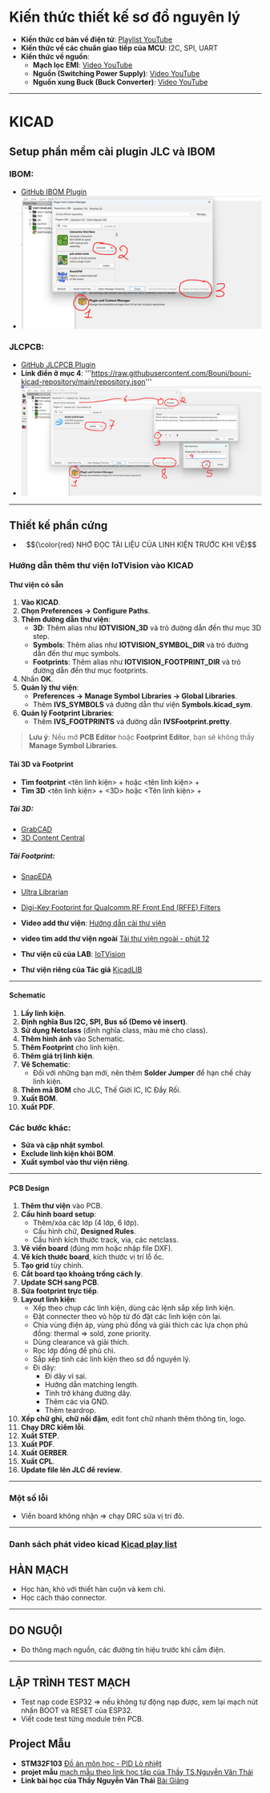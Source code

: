 # Kiến thức thiết kế sơ đồ nguyên lý

- **Kiến thức cơ bản về điện tử**: [Playlist YouTube](https://www.youtube.com/playlist?list=PLGs3LoDo-2kOWhcLkcdEZovVq_vuPsPHr)
- **Kiến thức về các chuẩn giao tiếp của MCU**: I2C, SPI, UART
- **Kiến thức về nguồn**:
  - **Mạch lọc EMI**: [Video YouTube](https://www.youtube.com/watch?v=QAZo9xbiflQ&t=97s)
  - **Nguồn (Switching Power Supply)**: [Video YouTube](https://www.youtube.com/watch?v=2N_T7VFymFg)
  - **Nguồn xung Buck (Buck Converter)**: [Video YouTube](https://www.youtube.com/watch?v=W6NOV6b8kxs)

---

# KICAD

## Setup phần mềm cài plugin JLC và IBOM

### IBOM:
- [GitHub IBOM Plugin](https://github.com/openscopeproject/InteractiveHtmlBom)
- ![IBOM Plugin](https://github.com/nguyentrungthao/kicad_example/blob/main/Document/install_IBOM.png?raw=true)

### JLCPCB:
- [GitHub JLCPCB Plugin](https://github.com/Bouni/kicad-jlcpcb-tools)
- **Link điền ở mục 4**: '''https://raw.githubusercontent.com/Bouni/bouni-kicad-repository/main/repository.json'''
- ![JLCPCB Plugin](https://github.com/nguyentrungthao/kicad_example/blob/main/Document/install_JLC.png?raw=true)

---

## Thiết kế phần cứng 
- $${\color{red} NHỚ ĐỌC TÀI LIỆU CỦA LINH KIỆN TRƯỚC KHI VẼ}$$

### Hướng dẫn thêm thư viện IoTVision vào KICAD

#### Thư viện có sẵn 
1. **Vào KICAD**.
2. **Chọn Preferences → Configure Paths**.
3. **Thêm đường dẫn thư viện**:
    - **3D**: Thêm alias như **IOTVISION_3D** và trỏ đường dẫn đến thư mục 3D step.
    - **Symbols**: Thêm alias như **IOTVISION_SYMBOL_DIR** và trỏ đường dẫn đến thư mục symbols.
    - **Footprints**: Thêm alias như **IOTVISION_FOOTPRINT_DIR** và trỏ đường dẫn đến thư mục footprints.
4. Nhấn **OK**.
5. **Quản lý thư viện**:
    - **Preferences → Manage Symbol Libraries → Global Libraries**.
    - Thêm **IVS_SYMBOLS** và đường dẫn thư viện **Symbols.kicad_sym**.
6. **Quản lý Footprint Libraries**:
    - Thêm **IVS_FOOTPRINTS** và đường dẫn **IVSFootprint.pretty**.

> **Lưu ý**: Nếu mở **PCB Editor** hoặc **Footprint Editor**, bạn sẽ không thấy **Manage Symbol Libraries**. 


#### Tải 3D và Footprint

- **Tìm footprint** <tên linh kiện> + <footprint> hoặc <tên linh kiện> + <digikey>
- **Tìm 3D** <tên linh kiện> + <3D> hoặc <Tên linh kiện> + <grabcad>

##### **Tải 3D**:
- [GrabCAD](https://grabcad.com/)
- [3D Content Central](https://www.3dcontentcentral.com/)

##### **Tải Footprint**:
- [SnapEDA](https://www.snapeda.com/)
- [Ultra Librarian](https://www.ultralibrarian.com/)
- [Digi-Key Footprint for Qualcomm RF Front End (RFFE) Filters](https://www.digikey.co.uk/en/products/detail/qualcomm-rf-front-end-rffe-filters/B39871B3725U410/3492646)


- **Video add thư viện**: [Hướng dẫn cài thư viện](https://youtu.be/sz3mICmpLzM)
- **video tìm add thư viện ngoài** [Tải thư viện ngoài - phút 12](https://www.youtube.com/watch?v=1mLzU-ezbA4&list=PLl72apUE_izgVsnWJDfx34R6ak8Qz5oGz&index=2&t=711s)
- **Thư viện cũ của LAB**: [IoTVision](https://github.com/IoTVision/HardwareLibrary)
- **Thư viện riêng của Tác giả** [KicadLIB](https://github.com/nguyentrungthao/KicadLibrary)
---
#### Schematic

1. **Lấy linh kiện**.
2. **Định nghĩa Bus I2C, SPI, Bus số (Demo vẽ insert)**.
3. **Sử dụng Netclass** (định nghĩa class, màu mè cho class).
4. **Thêm hình ảnh** vào Schematic.
5. **Thêm Footprint** cho linh kiện.
6. **Thêm giá trị linh kiện**.
7. **Vẽ Schematic**:
   - Đối với những bạn mới, nên thêm **Solder Jumper** để hạn chế cháy linh kiện.
8. **Thêm mã BOM** cho JLC, Thế Giới IC, IC Đầy Rối.
9. **Xuất BOM**.
10. **Xuất PDF**.

### Các bước khác:
- **Sửa và cập nhật symbol**.
- **Exclude linh kiện khỏi BOM**.
- **Xuất symbol vào thư viện riêng**.

---

#### PCB Design

1. **Thêm thư viện** vào PCB.
2. **Cấu hình board setup**:
   - Thêm/xóa các lớp (4 lớp, 6 lớp).
   - Cấu hình chữ, **Designed Rules**.
   - Cấu hình kích thước track, via, các netclass.
3. **Vẽ viền board** (đúng mm hoặc nhập file DXF).
4. **Vẽ kích thước board**, kích thước vị trí lỗ ốc.
5. **Tạo grid** tùy chỉnh.
6. **Cắt board tạo khoảng trống cách ly**.
7. **Update SCH sang PCB**.
8. **Sửa footprint trực tiếp**.
9. **Layout linh kiện**:
   - Xếp theo chụp các linh kiện, dùng các lệnh sắp xếp linh kiện.
   - Đặt connecter theo vỏ hộp từ đó đặt các linh kiện còn lại.
   - Chia vùng điện áp, vùng phủ đồng và giải thích các lựa chọn phủ đồng: thermal => sold, zone priority.
   - Dùng clearance và giải thích.
   - Rọc lớp đồng để phủ chì.
   - Sắp xếp tinh các linh kiện theo sơ đồ nguyên lý.
   - Đi dây:
     - Đi dây vi sai.
     - Hướng dẫn matching length.
     - Tính trở kháng đường dây.
     - Thêm các via GND.
     - Thêm teardrop.
10. **Xếp chữ ghi, chữ nổi đậm**, edit font chữ nhanh thêm thông tin, logo.
11. **Chạy DRC kiểm lỗi**.
12. **Xuất STEP**.
13. **Xuất PDF**.
14. **Xuất GERBER**.
15. **Xuất CPL**.
16. **Update file lên JLC để review**.

---

### Một số lỗi

- Viền board không nhận => chạy DRC sửa vị trí đỏ.

---
### Danh sách phát video kicad [Kicad play list](https://www.youtube.com/playlist?list=PLl72apUE_izgVsnWJDfx34R6ak8Qz5oGz) 

## HÀN MẠCH

- Học hàn, khò với thiết hàn cuộn và kem chì.
- Học cách tháo connector.

---

## DO NGUỘI

- Đo thông mạch nguồn, các đường tín hiệu trước khi cắm điện.

---

## LẬP TRÌNH TEST MẠCH

- Test nạp code ESP32 => nếu không tự động nạp được, xem lại mạch nút nhấn BOOT và RESET của ESP32.
- Viết code test từng module trên PCB.


## Project Mẫu 
- **STM32F103** [Đồ án môn học - PID Lò nhiệt](https://github.com/nguyentrungthao/AcademicProject2_v2)
- **projet mẫu** [mạch mẫu theo link học tập của Thầy TS.Nguyễn Văn Thái](https://github.com/nguyentrungthao/kicad_example/tree/main/train1)
- **Link bài học của Thầy Nguyễn Văn Thái** [Bài Giảng](https://docs.google.com/document/d/1S12LlzbIVofPXDoD7pqb3iYUZ_utdi-w3tmKryJMrkk/edit?tab=t.0)